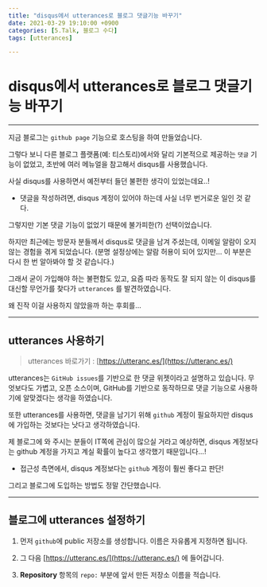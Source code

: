 ```yaml
---
title: "disqus에서 utterances로 블로그 댓글기능 바꾸기"
date: 2021-03-29 19:10:00 +0900
categories: [5.Talk, 블로그 수다]
tags: [utterances]

---
```

# **disqus에서 utterances로 블로그 댓글기능 바꾸기**
---

지금 블로그는 `github page` 기능으로 호스팅을 하여 만들었습니다.

그렇다 보니 다른 블로그 플랫폼(예: 티스토리)에서와 달리 기본적으로 제공하는 `댓글` 기능이 없었고, 초반에 여러 메뉴얼을 참고해서 disqus를 사용했습니다.

사실 disqus를 사용하면서 예전부터 들던 불편한 생각이 있었는데요..!

* 댓글을 작성하려면, disqus 계정이 있어야 하는데 사실 너무 번거로운 일인 것 같다.

그렇지만 기본 댓글 기능이 없었기 때문에 불가피한(?) 선택이었습니다.

하지만 최근에는 방문자 분들께서 disqus로 댓글을 남겨 주셨는데, 이메일 알람이 오지 않는 경험을 겪게 되었습니다. (분명 설정상에는 알람 허용이 되어 있지만... 이 부분은 다시 한 번 알아봐야 할 것 같습니다.)

그래서 굳이 가입해야 하는 불편함도 있고, 요즘 따라 동작도 잘 되지 않는 이 disqus를 대신할 무언가를 찾다가 `utterances` 를 발견하였습니다.

왜 진작 이걸 사용하지 않았을까 하는 후회를...

---
## **utterances 사용하기**

> utterances 바로가기 : [https://utteranc.es/](https://utteranc.es/)

utterances는 `GitHub issues`를 기반으로 한 댓글 위젯이라고 설명하고 있습니다. 무엇보다도 가볍고, 오픈 소스이며, GitHub를 기반으로 동작하므로 댓글 기능으로 사용하기에 알맞겠다는 생각을 하였습니다.

또한 utterances를 사용하면, 댓글을 남기기 위해 `github` 계정이 필요하지만 disqus에 가입하는 것보다는 낫다고 생각하였습니다.

제 블로그에 와 주시는 분들이 IT쪽에 관심이 많으실 거라고 예상하면, disqus 계정보다는 github 계정을 가지고 계실 확률이 높다고 생각했기 때문입니다...!

* 접근성 측면에서, disqus 계정보다는 `github` 계정이 훨씬 좋다고 판단!

그리고 블로그에 도입하는 방법도 정말 간단했습니다.

---

## **블로그에 utterances 설정하기**

1. 먼저 `github`에 public 저장소를 생성합니다. 이름은 자유롭게 지정하면 됩니다.

2. 그 다음 [https://utteranc.es/](https://utteranc.es/) 에 들어갑니다.

3. **Repository** 항목의 `repo:` 부분에 앞서 만든 저장소 이름을 적습니다.